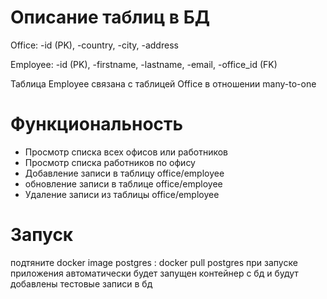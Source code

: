 # Описание таблиц в БД
Office:
-id (PK),
-country,
-city,
-address

Employee:
  -id (PK),
  -firstname,
  -lastname,
  -email,
  -office_id (FK)

Таблица Employee связана с таблицей Office в отношении many-to-one

# Функциональность
- Просмотр списка всех офисов или работников
- Просмотр списка работников по офису
- Добавление записи в таблицу office/employee
- обновление записи в таблице office/employee
- Удаление записи из таблицы office/employee
  
 # Запуск
 подтяните docker image postgres : docker pull postgres
 при запуске приложения автоматически будет запущен контейнер с бд и будут добавлены тестовые записи в бд
